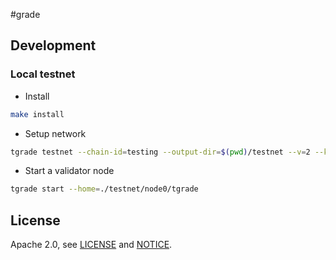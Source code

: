 #grade


## Development

### Local testnet
* Install
```sh
make install
```
* Setup network
```sh
tgrade testnet --chain-id=testing --output-dir=$(pwd)/testnet --v=2 --keyring-backend=test --commit-timeout=1500ms --minimum-gas-prices=""
```
* Start a validator node
```sh
tgrade start --home=./testnet/node0/tgrade
```

## License

Apache 2.0, see [LICENSE](./LICENSE) and [NOTICE](./NOTICE).
